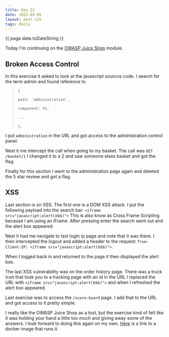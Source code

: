 ```yaml
---
title: Day 22
date: 2022-05-05
layout: post.njk
tags: daily
---
```


{{ page.date.toDateString }}

Today I'm continuing on the [OWASP Juice Shop](https://tryhackme.com/room/owaspjuiceshop) module.

## Broken Access Control
In this exercise it asked to look at the javascript sourcce code. I search for the term admin and found reference to
>`{`
>
>`path: 'administration',`
>
>`component: Xi.`
>
>`...`
>
>`},`

I put `administration` in the URL and got access to the administration control panel.

Next it me intercept the call when going to my basket. The call was `GET /basket/1` I changed it to a 2 and saw someone elses basket and got the flag.

Finally for this section I went to the administration page again and deleted the 5 star review and got a flag.

## XSS
Last section is on XSS. The first one is a DOM XSS attack. I put the following payload into the search bar: 
`<iframe src="javascript:alert(`xss`)">`
This is also know as Cross Frame Scripting because I am using an iFrame. After pressing enter the search went out and the alert box appeared.

Next it had me navigate to last login ip page and note that it was there. I then intercepted the logout and added a header to the request: `True-Client-IP: <iframe src="javascript:alert(`xss`)">`.

When I logged back in and returned to the page it then displayed the alert box.

The last XSS vulnerability was on the order history page. There was a truck icon that took you to a tracking page with an id in the URL I replaced the URL with `<iframe src="javascript:alert(`xss`)">` and when I refreshed the alert box appeared. 


Last exercise was to access the `/score-board` page. I add that to the URL and got access to it pretty simple.

I really like the OWASP Juice Shop as a tool, but the exercise kind of felt like it was holding your hand a little too much and giving away some of the answers. I look forward to doing this again on my own. [Here](https://hub.docker.com/r/bkimminich/juice-shop) is a link to a docker image that runs it.